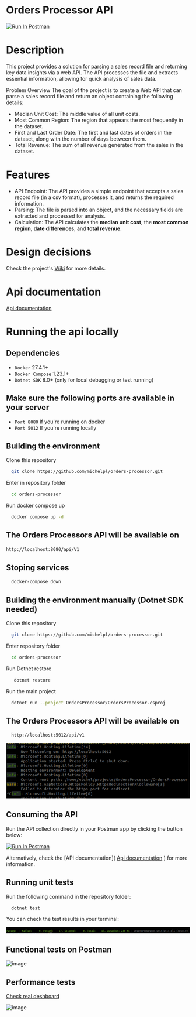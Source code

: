 # Orders Processor API
[<img src="https://run.pstmn.io/button.svg" alt="Run In Postman" style="width: 128px; height: 32px;">](https://app.getpostman.com/run-collection/1954140-7345cdfc-f428-4147-969b-35958d629c04?action=collection%2Ffork&source=rip_markdown&collection-url=entityId%3D1954140-7345cdfc-f428-4147-969b-35958d629c04%26entityType%3Dcollection%26workspaceId%3D0ccb7cc2-b18c-41ae-9e43-f7d2cce29a93#?env%5B%5BDOCKER%5D%20OrdersProcessor%5D=W3sia2V5IjoiYmFzZV91cmwiLCJ2YWx1ZSI6Imh0dHA6Ly9sb2NhbGhvc3Q6ODA4MC9hcGkvdjEiLCJlbmFibGVkIjp0cnVlLCJ0eXBlIjoiZGVmYXVsdCIsInNlc3Npb25WYWx1ZSI6Imh0dHA6Ly9sb2NhbGhvc3Q6ODA4MC9hcGkvdjEiLCJzZXNzaW9uSW5kZXgiOjB9XQ==)
# Description

This project provides a solution for parsing a sales record file and returning key data insights via a web API. The API processes the file and extracts essential information, allowing for quick analysis of sales data.

Problem Overview
The goal of the project is to create a Web API that can parse a sales record file and return an object containing the following details:

- Median Unit Cost: The middle value of all unit costs.
- Most Common Region: The region that appears the most frequently in the dataset.
- First and Last Order Date: The first and last dates of orders in the dataset, along with the number of days between them.
- Total Revenue: The sum of all revenue generated from the sales in the dataset.

# Features
- API Endpoint: The API provides a simple endpoint that accepts a sales record file (in a csv format), processes it, and returns the required information.
- Parsing: The file is parsed into an object, and the necessary fields are extracted and processed for analysis.
- Calculation: The API calculates the **median unit cost**, the **most common region**, **date difference**s, and **total revenue**.

# Design decisions

Check the project's [Wiki](https://github.com/michelpl/orders-processor/wiki/Design-Justifications) for more details.


# Api documentation
[Api documentation](https://documenter.getpostman.com/view/1954140/2sAYJ7fJow)

# Running the api locally

## Dependencies

*   ``Docker`` 27.4.1+
*   ``Docker Compose`` 1.23.1+
*   ``Dotnet SDK`` 8.0+ (only for local debugging or test running)

## Make sure the following ports are available in your server

*   ``Port 8080`` If you're running on docker
*   ``Port 5012`` If you're running locally

## Building the environment

Clone this repository

```bash
  git clone https://github.com/michelpl/orders-processor.git
```

Enter in repository folder

```bash
  cd orders-processor
```

Run docker compose up

```bash
  docker compose up -d
```

## The Orders Processors API will be available on
```bash
http://localhost:8080/api/V1
```

## Stoping services

```bash
  docker-compose down
```

## Building the environment manually (Dotnet SDK needed)

Clone this repository

```bash
  git clone https://github.com/michelpl/orders-processor.git
```

Enter repository folder

```bash
  cd orders-processor
```
Run Dotnet restore
```bash
   dotnet restore
```

Run the main project
```bash
  dotnet run --project OrdersProcessor/OrdersProcessor.csproj
```

## The Orders Processors API will be available on
```bash
  http://localhost:5012/api/v1
```

![img_1.png](img_1.png)

## Consuming the API

Run the API collection directly in your Postman app by clicking the button below:

[<img src="https://run.pstmn.io/button.svg" alt="Run In Postman" style="width: 128px; height: 32px;">](https://app.getpostman.com/run-collection/1954140-7345cdfc-f428-4147-969b-35958d629c04?action=collection%2Ffork&source=rip_markdown&collection-url=entityId%3D1954140-7345cdfc-f428-4147-969b-35958d629c04%26entityType%3Dcollection%26workspaceId%3D0ccb7cc2-b18c-41ae-9e43-f7d2cce29a93#?env%5B%5BDOCKER%5D%20OrdersProcessor%5D=W3sia2V5IjoiYmFzZV91cmwiLCJ2YWx1ZSI6Imh0dHA6Ly9sb2NhbGhvc3Q6ODA4MC9hcGkvdjEiLCJlbmFibGVkIjp0cnVlLCJ0eXBlIjoiZGVmYXVsdCIsInNlc3Npb25WYWx1ZSI6Imh0dHA6Ly9sb2NhbGhvc3Q6ODA4MC9hcGkvdjEiLCJzZXNzaW9uSW5kZXgiOjB9XQ==)

Alternatively, check the [API documentation](
[Api documentation](https://documenter.getpostman.com/view/1954140/2sAYJ7fJow)
) for more information.


## Running unit tests

Run the following command in the repository folder:

```bash
  dotnet test
```

You can check the test results in your terminal:

![img.png](img.png)

## Functional tests on Postman

![image](https://github.com/user-attachments/assets/1cc8dc23-369d-424b-aa96-e0c16aa22143)


## Performance tests

[Check real deshboard](https://www.postman.com/crimson-satellite-2744/workspace/hiring-processes/run/performance/1efc702c-267f-46b0-9ea5-f6fe009669aa?static=true)

![image](https://github.com/user-attachments/assets/71a073dd-9dfa-4e97-9519-9ff214ff27b8)



